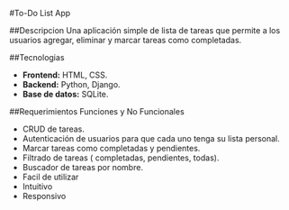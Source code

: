 #To-Do List App

##Descripcion
Una aplicación simple de lista de tareas que permite a los usuarios agregar, eliminar y marcar tareas como completadas.

##Tecnologias
- **Frontend:** HTML, CSS.
- **Backend:** Python, Django.
- **Base de datos:** SQLite.


##Requerimientos Funciones y No Funcionales
- CRUD de tareas.
- Autenticación de usuarios para que cada uno tenga su lista personal.
- Marcar tareas como completadas y pendientes.
- Filtrado de tareas ( completadas, pendientes, todas).
- Buscador de tareas por nombre.
- Facil de utilizar
- Intuitivo
- Responsivo

